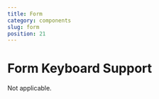 ```yaml
---
title: Form
category: components
slug: form
position: 21
---
```

# Form Keyboard Support

Not applicable.
